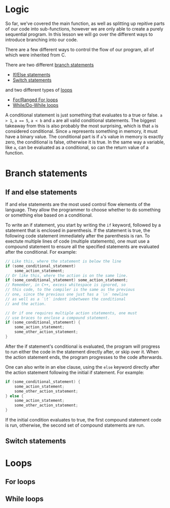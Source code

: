# Logic

So far, we've covered the main function, as well as splitting up repitive parts of 
our code into sub-functions, however we are only able to create a purely sequential
program. In this lesson we will go over the different ways to introduce branching 
into our code.

There are a few different ways to control the flow of our program, all of which were
inherited from C.

There are two different [branch statements](#Branch-statements)
 - [If/Else statements](#If-and-else-statements)
 - [Switch statements](#Switch-statements)

and two different types of [loops](#Loops)
 - [For/Ranged For loops](#For-loops)
 - [While/Do-While loops](#While-loops)

A conditional statement is just something that evaluates to a true or false. `a > 1`, 
`a == 5`, `a < b` and `a` are all valid conditional statements. The biggest takeaway from
this is also probably the most surprising, which is that `a` is considered conditional.
Since `a` represents something in memory, it must have a binary value. The conditional 
part is if `a`'s value in memory is exactly zero, the conditional is false, otherwise
it is true. In the same way a variable, like `a`, can be evaluated as a conditional,
so can the return value of a function.

# Branch statements

## If and else statements

If and else statements are the most used control flow elements of the language. They 
allow the programmer to choose whether to do something or something else based on a
conditional.

To write an if statement, you start by writing the `if` keyword, followed by a statement
that is enclosed in parenthesis. If the statement is true, the following code statement 
immediately after the parenthesis is ran. To exectute multiple lines of code (multiple
statements), one must use a compound statement to ensure all the specified statements
are evaluated after the conditional. For example:

```cpp
// Like this, where the statement is below the line
if (some_conditional_statement)
    some_action_statement;
// Or like this, where the action is on the same line.
if (some_conditional_statement) some_action_statement;
// Remember, in C++, excess whitespace is ignored, so
// this code, to the compiler is the same as the previous
// one, since the previous one just has a `\n` newline
// as well as a `\t` indent inbetween the conditional
// and the action. 

// Or if one requires multiple action statements, one must
// use braces to enclose a compound statement.
if (some_conditional_statement) {
    some_action_statement;
    some_other_action_statement;
}
```

After the if statement's conditional is evaluated, the program will progress to run
either the code in the statement directly after, or skip over it. When the action 
statement ends, the program progresses to the code afterwards.

One can also write in an else clause, using the `else` keyword directly after the 
action statement following the initial if statement. For example:

```cpp
if (some_conditional_statement) {
    some_action_statement;
    some_other_action_statement;
} else {
    some_action_statement;
    some_other_action_statement;
}
```

If the initial condition evaluates to true, the first compound statement code is run,
otherwise, the second set of compound statements are run.

## Switch statements

# Loops

## For loops

## While loops
